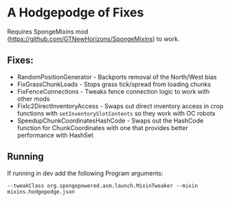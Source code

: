 # A Hodgepodge of Fixes

Requires SpongeMixins mod (https://github.com/GTNewHorizons/SpongeMixins) to work.

## Fixes:
* RandomPositionGenerator - Backports removal of the North/West bias
* FixGrassChunkLoads - Stops grass tick/spread from loading chunks
* FixFenceConnections - Tweaks fence connection logic to work with other mods
* FixIc2DirectInventoryAccess - Swaps out direct inventory access in crop functions with `setInventorySlotContents` so they work with OC robots
* SpeedupChunkCoordinatesHashCode - Swaps out the HashCode function for ChunkCoordinates with one that provides better performance with HashSet
## Running


If running in dev add the following Program arguments: 
```
--tweakClass org.spongepowered.asm.launch.MixinTweaker --mixin mixins.hodgepodge.json
```
